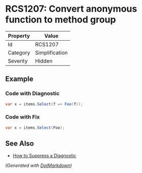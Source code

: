 # RCS1207: Convert anonymous function to method group

| Property | Value          |
| -------- | -------------- |
| Id       | RCS1207        |
| Category | Simplification |
| Severity | Hidden         |

## Example

### Code with Diagnostic

```csharp
var x = items.Select(f => Foo(f));
```

### Code with Fix

```csharp
var x = items.Select(Foo);
```

## See Also

* [How to Suppress a Diagnostic](../HowToConfigureAnalyzers.md#how-to-suppress-a-diagnostic)


*\(Generated with [DotMarkdown](http://github.com/JosefPihrt/DotMarkdown)\)*